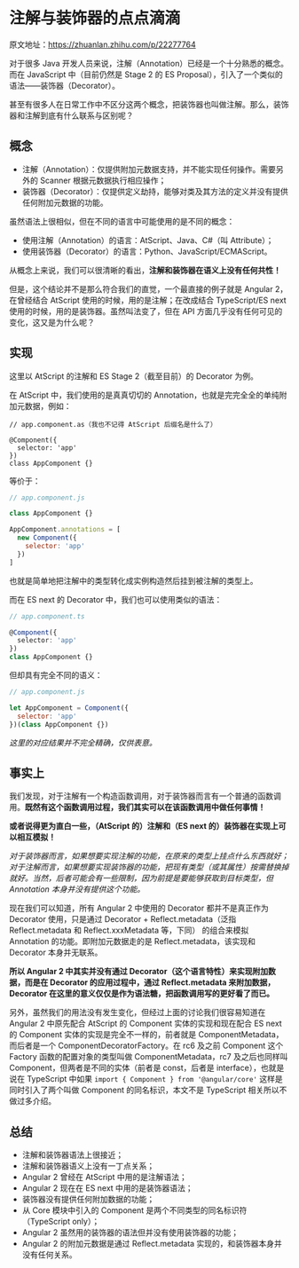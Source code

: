 # 注解与装饰器的点点滴滴

原文地址：<https://zhuanlan.zhihu.com/p/22277764>


对于很多 Java 开发人员来说，注解（Annotation）已经是一个十分熟悉的概念。而在 JavaScript 中（目前仍然是 Stage 2 的 ES Proposal），引入了一个类似的语法——装饰器（Decorator）。

甚至有很多人在日常工作中不区分这两个概念，把装饰器也叫做注解。那么，装饰器和注解到底有什么联系与区别呢？

## 概念

+ 注解（Annotation）：仅提供附加元数据支持，并不能实现任何操作。需要另外的 Scanner 根据元数据执行相应操作；
+ 装饰器（Decorator）：仅提供定义劫持，能够对类及其方法的定义并没有提供任何附加元数据的功能。

虽然语法上很相似，但在不同的语言中可能使用的是不同的概念：

+ 使用注解（Annotation）的语言：AtScript、Java、C#（叫 Attribute）；
+ 使用装饰器（Decorator）的语言：Python、JavaScript/ECMAScript。

从概念上来说，我们可以很清晰的看出，**注解和装饰器在语义上没有任何共性！**

但是，这个结论并不是那么符合我们的直觉，一个最直接的例子就是 Angular 2，在曾经结合 AtScript 使用的时候，用的是注解；在改成结合 TypeScript/ES next 使用的时候，用的是装饰器。虽然叫法变了，但在 API 方面几乎没有任何可见的变化，这又是为什么呢？


## 实现

这里以 AtScript 的注解和 ES Stage 2（截至目前）的 Decorator 为例。

在 AtScript 中，我们使用的是真真切切的 Annotation，也就是完完全全的单纯附加元数据，例如：

```atscript
// app.component.as（我也不记得 AtScript 后缀名是什么了）

@Component({
  selector: 'app'
})
class AppComponent {} 
```

等价于：

```javascript
// app.component.js

class AppComponent {} 

AppComponent.annotations = [
  new Component({
    selector: 'app'
  })
]
```

也就是简单地把注解中的类型转化成实例构造然后挂到被注解的类型上。

而在 ES next 的 Decorator 中，我们也可以使用类似的语法：

```typescript
// app.component.ts

@Component({
  selector: 'app'
})
class AppComponent {} 
```

但却具有完全不同的语义：

```javascript
// app.component.js

let AppComponent = Component({
  selector: 'app'
})(class AppComponent {})
```

*这里的对应结果并不完全精确，仅供表意。*

## 事实上

我们发现，对于注解有一个构造函数调用，对于装饰器而言有一个普通的函数调用。**既然有这个函数调用过程，我们其实可以在该函数调用中做任何事情！**

**或者说得更为直白一些，（AtScript 的）注解和（ES next 的）装饰器在实现上可以相互模拟！**

*对于装饰器而言，如果想要实现注解的功能，在原来的类型上挂点什么东西就好；对于注解而言，如果想要实现装饰器的功能，把现有类型（或其属性）按需替换掉就好。当然，后者可能会有一些限制，因为前提是要能够获取到目标类型，但 Annotation 本身并没有提供这个功能。*

现在我们可以知道，所有 Angular 2 中使用的 Decorator 都并不是真正作为 Decorator 使用，只是通过 Decorator + Reflect.metadata（泛指 Reflect.metadata 和 Reflect.xxxMetadata 等，下同） 的组合来模拟 Annotation 的功能。即附加元数据走的是 Reflect.metadata，该实现和 Decorator 本身并无联系。

**所以 Angular 2 中其实并没有通过 Decorator（这个语言特性）来实现附加数据，而是在 Decorator 的应用过程中，通过 Reflect.metadata 来附加数据，Decorator 在这里的意义仅仅是作为语法糖，把函数调用写的更好看了而已。**

另外，虽然我们的用法没有发生变化，但经过上面的讨论我们很容易知道在 Angular 2 中原先配合 AtScript 的 Component 实体的实现和现在配合 ES next 的 Component 实体的实现是完全不一样的，前者就是 ComponentMetadata，而后者是一个 ComponentDecoratorFactory。在 rc6 及之前 Component 这个 Factory 函数的配置对象的类型叫做 ComponentMetadata，rc7 及之后也同样叫 Component，但两者是不同的实体（前者是 const，后者是 interface），也就是说在 TypeScript 中如果 `import { Component } from '@angular/core'` 这样是同时引入了两个叫做 Component 的同名标识，本文不是 TypeScript 相关所以不做过多介绍。


## 总结

+ 注解和装饰器语法上很接近；
+ 注解和装饰器语义上没有一丁点关系；
+ Angular 2 曾经在 AtScript 中用的是注解语法；
+ Angular 2 现在在 ES next 中用的是装饰器语法；
+ 装饰器没有提供任何附加数据的功能；
+ 从 Core 模块中引入的 Component 是两个不同类型的同名标识符（TypeScript only）；
+ Angular 2 虽然用的装饰器的语法但并没有使用装饰器的功能；
+ Angular 2 的附加元数据是通过 Reflect.metadata 实现的，和装饰器本身并没有任何关系。
